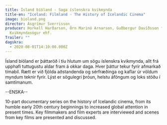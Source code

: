 ```yaml
---
title: Ísland bíóland - Saga íslenskra kvikmynda
title-en: "Iceland: Filmland - The History of Icelandic Cinema"
image: bioland.png
director: Ásgrímur Sverrisson
producer: Þorkell Harðarson, Örn Marinó Arnarson, Guðbergur Davíðsson fyrir
  Kvikmyndasögur ehf.
Trailer: ""
dagskra:
  - 2020-08-01T14:10:00.000Z
---
```

Ísland bíóland er þáttaröð í tíu hlutum um sögu íslenskra kvikmynda, allt frá upphafi tuttugustu aldar fram á okkar daga. Hver þáttur tekur fyrir afmarkað tímabil. Rætt er við fjölda aðstandenda og sérfræðinga og kaflar úr völdum myndum teknir fyrir. Lýst er sögulegri þróun, helstu áföngum og loks stöðu í samtímanum.

\--ENSKA--

10-part documentary series on the history of Icelandic cinema, from its humble early 20th century beginnings to increased global attention in present times. Key filmmakers and film experts are interviewed and scenes from key films are presented and discussed.